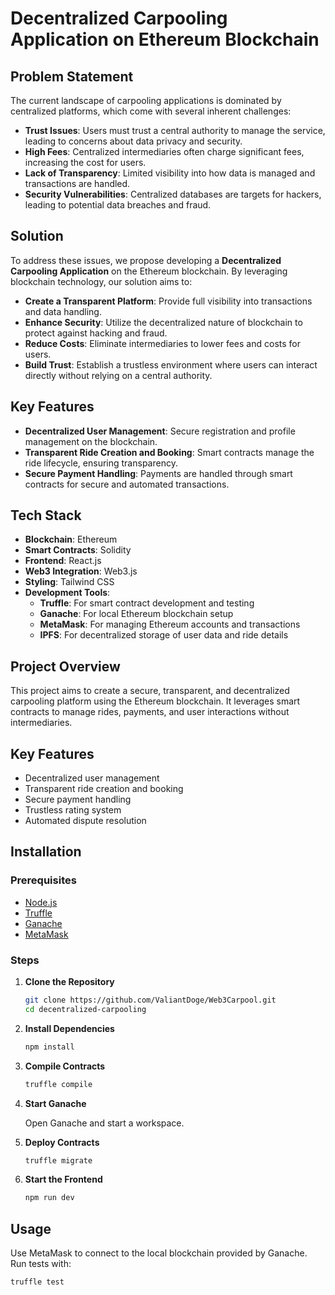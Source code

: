 # Decentralized Carpooling Application on Ethereum Blockchain

## Problem Statement

The current landscape of carpooling applications is dominated by centralized platforms, which come with several inherent challenges:
- **Trust Issues**: Users must trust a central authority to manage the service, leading to concerns about data privacy and security.
- **High Fees**: Centralized intermediaries often charge significant fees, increasing the cost for users.
- **Lack of Transparency**: Limited visibility into how data is managed and transactions are handled.
- **Security Vulnerabilities**: Centralized databases are targets for hackers, leading to potential data breaches and fraud.

## Solution

To address these issues, we propose developing a **Decentralized Carpooling Application** on the Ethereum blockchain. By leveraging blockchain technology, our solution aims to:
- **Create a Transparent Platform**: Provide full visibility into transactions and data handling.
- **Enhance Security**: Utilize the decentralized nature of blockchain to protect against hacking and fraud.
- **Reduce Costs**: Eliminate intermediaries to lower fees and costs for users.
- **Build Trust**: Establish a trustless environment where users can interact directly without relying on a central authority.

## Key Features

- **Decentralized User Management**: Secure registration and profile management on the blockchain.
- **Transparent Ride Creation and Booking**: Smart contracts manage the ride lifecycle, ensuring transparency.
- **Secure Payment Handling**: Payments are handled through smart contracts for secure and automated transactions.

## Tech Stack

- **Blockchain**: Ethereum
- **Smart Contracts**: Solidity
- **Frontend**: React.js
- **Web3 Integration**: Web3.js
- **Styling**: Tailwind CSS
- **Development Tools**:
  - **Truffle**: For smart contract development and testing
  - **Ganache**: For local Ethereum blockchain setup
  - **MetaMask**: For managing Ethereum accounts and transactions
  - **IPFS**: For decentralized storage of user data and ride details

## Project Overview

This project aims to create a secure, transparent, and decentralized carpooling platform using the Ethereum blockchain. It leverages smart contracts to manage rides, payments, and user interactions without intermediaries.

## Key Features

- Decentralized user management
- Transparent ride creation and booking
- Secure payment handling
- Trustless rating system
- Automated dispute resolution

## Installation

### Prerequisites

- [Node.js](https://nodejs.org/)
- [Truffle](https://www.trufflesuite.com/truffle)
- [Ganache](https://www.trufflesuite.com/ganache)
- [MetaMask](https://metamask.io/)

### Steps

1. **Clone the Repository**

    ```bash
    git clone https://github.com/ValiantDoge/Web3Carpool.git  
    cd decentralized-carpooling
    ```

2. **Install Dependencies**

    ```bash
    npm install
    ```

3. **Compile Contracts**

    ```bash
    truffle compile
    ```

4. **Start Ganache**

    Open Ganache and start a workspace.

5. **Deploy Contracts**

    ```bash
    truffle migrate
    ```

6. **Start the Frontend**

    ```bash
    npm run dev
    ```

## Usage

Use MetaMask to connect to the local blockchain provided by Ganache. Run tests with:

```bash
truffle test
